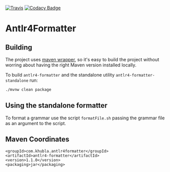 [![Travis](https://api.travis-ci.org/antlr/Antlr4Formatter.png)](https://travis-ci.org/antlr/Antlr4Formatter)
[![Codacy Badge](https://api.codacy.com/project/badge/Grade/81751584621541f39dd49aec48e79a7f)](https://www.codacy.com/app/teverett/Antlr4Formatter?utm_source=github.com&amp;utm_medium=referral&amp;utm_content=teverett/Antlr4Formatter&amp;utm_campaign=Badge_Grade)

# Antlr4Formatter

## Building

The project uses [maven wrapper](https://github.com/takari/maven-wrapper), so it's easy to build the project without worring about having the right Maven version installed locally.

To build `antlr4-formatter` and the standalone utility `antlr4-formatter-standalone` run:

```bash
./mvnw clean package
```

## Using the standalone formatter

To format a grammar use the script `formatFile.sh` passing the grammar file as an argument to the script.

## Maven Coordinates

```
<groupId>com.khubla.antlr4formatter</groupId>
<artifactId>antlr4-formatter</artifactId>
<version>1.1.0</version>
<packaging>jar</packaging>
```